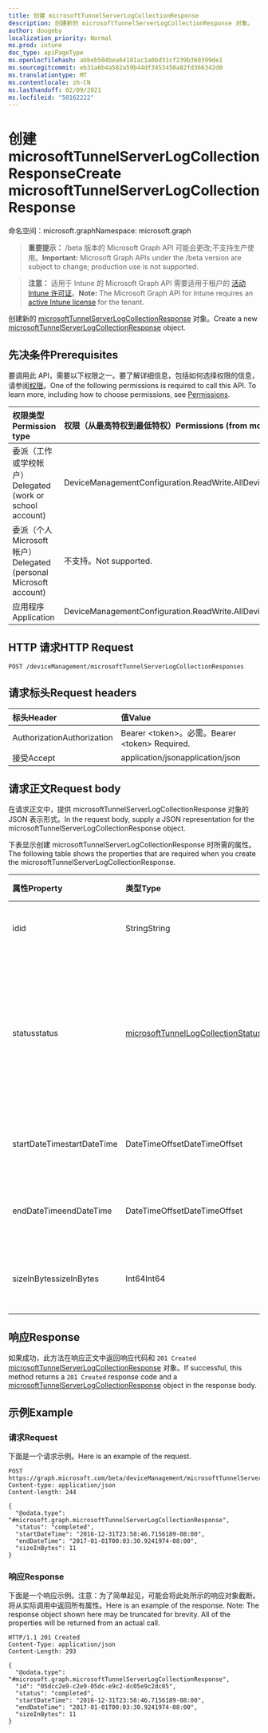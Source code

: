 ```yaml
---
title: 创建 microsoftTunnelServerLogCollectionResponse
description: 创建新的 microsoftTunnelServerLogCollectionResponse 对象。
author: dougeby
localization_priority: Normal
ms.prod: intune
doc_type: apiPageType
ms.openlocfilehash: abbeb504bea64181ac1a0bd31cf239b360399de1
ms.sourcegitcommit: eb31a6b4a582a59b44df3453450a82fd366342d0
ms.translationtype: MT
ms.contentlocale: zh-CN
ms.lasthandoff: 02/09/2021
ms.locfileid: "50162222"
---
```

# <a name="create-microsofttunnelserverlogcollectionresponse"></a><span data-ttu-id="35949-103">创建 microsoftTunnelServerLogCollectionResponse</span><span class="sxs-lookup"><span data-stu-id="35949-103">Create microsoftTunnelServerLogCollectionResponse</span></span>

<span data-ttu-id="35949-104">命名空间：microsoft.graph</span><span class="sxs-lookup"><span data-stu-id="35949-104">Namespace: microsoft.graph</span></span>

> <span data-ttu-id="35949-105">**重要提示：** /beta 版本的 Microsoft Graph API 可能会更改;不支持生产使用。</span><span class="sxs-lookup"><span data-stu-id="35949-105">**Important:** Microsoft Graph APIs under the /beta version are subject to change; production use is not supported.</span></span>

> <span data-ttu-id="35949-106">**注意：** 适用于 Intune 的 Microsoft Graph API 需要适用于租户的 [活动 Intune 许可证](https://go.microsoft.com/fwlink/?linkid=839381)。</span><span class="sxs-lookup"><span data-stu-id="35949-106">**Note:** The Microsoft Graph API for Intune requires an [active Intune license](https://go.microsoft.com/fwlink/?linkid=839381) for the tenant.</span></span>

<span data-ttu-id="35949-107">创建新的 [microsoftTunnelServerLogCollectionResponse](../resources/intune-mstunnel-microsofttunnelserverlogcollectionresponse.md) 对象。</span><span class="sxs-lookup"><span data-stu-id="35949-107">Create a new [microsoftTunnelServerLogCollectionResponse](../resources/intune-mstunnel-microsofttunnelserverlogcollectionresponse.md) object.</span></span>

## <a name="prerequisites"></a><span data-ttu-id="35949-108">先决条件</span><span class="sxs-lookup"><span data-stu-id="35949-108">Prerequisites</span></span>
<span data-ttu-id="35949-p101">要调用此 API，需要以下权限之一。要了解详细信息，包括如何选择权限的信息，请参阅[权限](/graph/permissions-reference)。</span><span class="sxs-lookup"><span data-stu-id="35949-p101">One of the following permissions is required to call this API. To learn more, including how to choose permissions, see [Permissions](/graph/permissions-reference).</span></span>

|<span data-ttu-id="35949-111">权限类型</span><span class="sxs-lookup"><span data-stu-id="35949-111">Permission type</span></span>|<span data-ttu-id="35949-112">权限（从最高特权到最低特权）</span><span class="sxs-lookup"><span data-stu-id="35949-112">Permissions (from most to least privileged)</span></span>|
|:---|:---|
|<span data-ttu-id="35949-113">委派（工作或学校帐户）</span><span class="sxs-lookup"><span data-stu-id="35949-113">Delegated (work or school account)</span></span>|<span data-ttu-id="35949-114">DeviceManagementConfiguration.ReadWrite.All</span><span class="sxs-lookup"><span data-stu-id="35949-114">DeviceManagementConfiguration.ReadWrite.All</span></span>|
|<span data-ttu-id="35949-115">委派（个人 Microsoft 帐户）</span><span class="sxs-lookup"><span data-stu-id="35949-115">Delegated (personal Microsoft account)</span></span>|<span data-ttu-id="35949-116">不支持。</span><span class="sxs-lookup"><span data-stu-id="35949-116">Not supported.</span></span>|
|<span data-ttu-id="35949-117">应用程序</span><span class="sxs-lookup"><span data-stu-id="35949-117">Application</span></span>|<span data-ttu-id="35949-118">DeviceManagementConfiguration.ReadWrite.All</span><span class="sxs-lookup"><span data-stu-id="35949-118">DeviceManagementConfiguration.ReadWrite.All</span></span>|

## <a name="http-request"></a><span data-ttu-id="35949-119">HTTP 请求</span><span class="sxs-lookup"><span data-stu-id="35949-119">HTTP Request</span></span>
<!-- {
  "blockType": "ignored"
}
-->
``` http
POST /deviceManagement/microsoftTunnelServerLogCollectionResponses
```

## <a name="request-headers"></a><span data-ttu-id="35949-120">请求标头</span><span class="sxs-lookup"><span data-stu-id="35949-120">Request headers</span></span>
|<span data-ttu-id="35949-121">标头</span><span class="sxs-lookup"><span data-stu-id="35949-121">Header</span></span>|<span data-ttu-id="35949-122">值</span><span class="sxs-lookup"><span data-stu-id="35949-122">Value</span></span>|
|:---|:---|
|<span data-ttu-id="35949-123">Authorization</span><span class="sxs-lookup"><span data-stu-id="35949-123">Authorization</span></span>|<span data-ttu-id="35949-124">Bearer &lt;token&gt;。必需。</span><span class="sxs-lookup"><span data-stu-id="35949-124">Bearer &lt;token&gt; Required.</span></span>|
|<span data-ttu-id="35949-125">接受</span><span class="sxs-lookup"><span data-stu-id="35949-125">Accept</span></span>|<span data-ttu-id="35949-126">application/json</span><span class="sxs-lookup"><span data-stu-id="35949-126">application/json</span></span>|

## <a name="request-body"></a><span data-ttu-id="35949-127">请求正文</span><span class="sxs-lookup"><span data-stu-id="35949-127">Request body</span></span>
<span data-ttu-id="35949-128">在请求正文中，提供 microsoftTunnelServerLogCollectionResponse 对象的 JSON 表示形式。</span><span class="sxs-lookup"><span data-stu-id="35949-128">In the request body, supply a JSON representation for the microsoftTunnelServerLogCollectionResponse object.</span></span>

<span data-ttu-id="35949-129">下表显示创建 microsoftTunnelServerLogCollectionResponse 时所需的属性。</span><span class="sxs-lookup"><span data-stu-id="35949-129">The following table shows the properties that are required when you create the microsoftTunnelServerLogCollectionResponse.</span></span>

|<span data-ttu-id="35949-130">属性</span><span class="sxs-lookup"><span data-stu-id="35949-130">Property</span></span>|<span data-ttu-id="35949-131">类型</span><span class="sxs-lookup"><span data-stu-id="35949-131">Type</span></span>|<span data-ttu-id="35949-132">说明</span><span class="sxs-lookup"><span data-stu-id="35949-132">Description</span></span>|
|:---|:---|:---|
|<span data-ttu-id="35949-133">id</span><span class="sxs-lookup"><span data-stu-id="35949-133">id</span></span>|<span data-ttu-id="35949-134">String</span><span class="sxs-lookup"><span data-stu-id="35949-134">String</span></span>|<span data-ttu-id="35949-135">实体的唯一 ID</span><span class="sxs-lookup"><span data-stu-id="35949-135">The unique ID of the entity</span></span>|
|<span data-ttu-id="35949-136">status</span><span class="sxs-lookup"><span data-stu-id="35949-136">status</span></span>|[<span data-ttu-id="35949-137">microsoftTunnelLogCollectionStatus</span><span class="sxs-lookup"><span data-stu-id="35949-137">microsoftTunnelLogCollectionStatus</span></span>](../resources/intune-mstunnel-microsofttunnellogcollectionstatus.md)|<span data-ttu-id="35949-138">日志集合的状态。</span><span class="sxs-lookup"><span data-stu-id="35949-138">The status of log collection.</span></span> <span data-ttu-id="35949-139">可取值为：`pending`、`completed`、`failed`。</span><span class="sxs-lookup"><span data-stu-id="35949-139">Possible values are: `pending`, `completed`, `failed`.</span></span>|
|<span data-ttu-id="35949-140">startDateTime</span><span class="sxs-lookup"><span data-stu-id="35949-140">startDateTime</span></span>|<span data-ttu-id="35949-141">DateTimeOffset</span><span class="sxs-lookup"><span data-stu-id="35949-141">DateTimeOffset</span></span>|<span data-ttu-id="35949-142">收集的日志的开始时间</span><span class="sxs-lookup"><span data-stu-id="35949-142">The start time of the logs collected</span></span> |
|<span data-ttu-id="35949-143">endDateTime</span><span class="sxs-lookup"><span data-stu-id="35949-143">endDateTime</span></span>|<span data-ttu-id="35949-144">DateTimeOffset</span><span class="sxs-lookup"><span data-stu-id="35949-144">DateTimeOffset</span></span>|<span data-ttu-id="35949-145">收集的日志的结束时间</span><span class="sxs-lookup"><span data-stu-id="35949-145">The end time of the logs collected</span></span>|
|<span data-ttu-id="35949-146">sizeInBytes</span><span class="sxs-lookup"><span data-stu-id="35949-146">sizeInBytes</span></span>|<span data-ttu-id="35949-147">Int64</span><span class="sxs-lookup"><span data-stu-id="35949-147">Int64</span></span>|<span data-ttu-id="35949-148">日志的大小（以字节为单位）</span><span class="sxs-lookup"><span data-stu-id="35949-148">The size of the logs in bytes</span></span>|



## <a name="response"></a><span data-ttu-id="35949-149">响应</span><span class="sxs-lookup"><span data-stu-id="35949-149">Response</span></span>
<span data-ttu-id="35949-150">如果成功，此方法在响应正文中返回响应代码和 `201 Created` [microsoftTunnelServerLogCollectionResponse](../resources/intune-mstunnel-microsofttunnelserverlogcollectionresponse.md) 对象。</span><span class="sxs-lookup"><span data-stu-id="35949-150">If successful, this method returns a `201 Created` response code and a [microsoftTunnelServerLogCollectionResponse](../resources/intune-mstunnel-microsofttunnelserverlogcollectionresponse.md) object in the response body.</span></span>

## <a name="example"></a><span data-ttu-id="35949-151">示例</span><span class="sxs-lookup"><span data-stu-id="35949-151">Example</span></span>

### <a name="request"></a><span data-ttu-id="35949-152">请求</span><span class="sxs-lookup"><span data-stu-id="35949-152">Request</span></span>
<span data-ttu-id="35949-153">下面是一个请求示例。</span><span class="sxs-lookup"><span data-stu-id="35949-153">Here is an example of the request.</span></span>
``` http
POST https://graph.microsoft.com/beta/deviceManagement/microsoftTunnelServerLogCollectionResponses
Content-type: application/json
Content-length: 244

{
  "@odata.type": "#microsoft.graph.microsoftTunnelServerLogCollectionResponse",
  "status": "completed",
  "startDateTime": "2016-12-31T23:58:46.7156189-08:00",
  "endDateTime": "2017-01-01T00:03:30.9241974-08:00",
  "sizeInBytes": 11
}
```

### <a name="response"></a><span data-ttu-id="35949-154">响应</span><span class="sxs-lookup"><span data-stu-id="35949-154">Response</span></span>
<span data-ttu-id="35949-p103">下面是一个响应示例。注意：为了简单起见，可能会将此处所示的响应对象截断。将从实际调用中返回所有属性。</span><span class="sxs-lookup"><span data-stu-id="35949-p103">Here is an example of the response. Note: The response object shown here may be truncated for brevity. All of the properties will be returned from an actual call.</span></span>
``` http
HTTP/1.1 201 Created
Content-Type: application/json
Content-Length: 293

{
  "@odata.type": "#microsoft.graph.microsoftTunnelServerLogCollectionResponse",
  "id": "05dcc2e9-c2e9-05dc-e9c2-dc05e9c2dc05",
  "status": "completed",
  "startDateTime": "2016-12-31T23:58:46.7156189-08:00",
  "endDateTime": "2017-01-01T00:03:30.9241974-08:00",
  "sizeInBytes": 11
}
```





